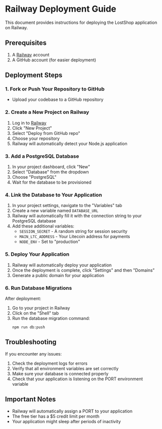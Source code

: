 # Railway Deployment Guide

This document provides instructions for deploying the LostShop application on Railway.

## Prerequisites

1. A [Railway](https://railway.app) account
2. A GitHub account (for easier deployment)

## Deployment Steps

### 1. Fork or Push Your Repository to GitHub

- Upload your codebase to a GitHub repository

### 2. Create a New Project on Railway

1. Log in to [Railway](https://railway.app)
2. Click "New Project"
3. Select "Deploy from GitHub repo"
4. Choose your repository
5. Railway will automatically detect your Node.js application

### 3. Add a PostgreSQL Database

1. In your project dashboard, click "New"
2. Select "Database" from the dropdown
3. Choose "PostgreSQL"
4. Wait for the database to be provisioned

### 4. Link the Database to Your Application

1. In your project settings, navigate to the "Variables" tab
2. Create a new variable named `DATABASE_URL` 
3. Railway will automatically fill it with the connection string to your PostgreSQL database
4. Add these additional variables:
   - `SESSION_SECRET` - A random string for session security
   - `MAIN_LTC_ADDRESS` - Your Litecoin address for payments
   - `NODE_ENV` - Set to "production"

### 5. Deploy Your Application

1. Railway will automatically deploy your application
2. Once the deployment is complete, click "Settings" and then "Domains"
3. Generate a public domain for your application

### 6. Run Database Migrations

After deployment:

1. Go to your project in Railway
2. Click on the "Shell" tab
3. Run the database migration command:
   ```
   npm run db:push
   ```

## Troubleshooting

If you encounter any issues:

1. Check the deployment logs for errors
2. Verify that all environment variables are set correctly
3. Make sure your database is connected properly
4. Check that your application is listening on the PORT environment variable

## Important Notes

- Railway will automatically assign a PORT to your application
- The free tier has a $5 credit limit per month
- Your application might sleep after periods of inactivity
